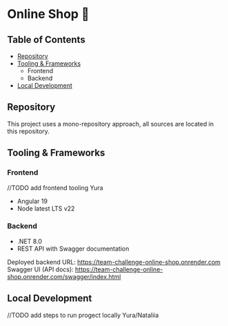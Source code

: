 # Online Shop 🛒

## Table of Contents

- [Repository](#repository)
- [Tooling & Frameworks](#tooling--frameworks)
  - Frontend
  - Backend
- [Local Development](#local-development)

## Repository

This project uses a mono-repository approach, all sources are located in this
repository.

## Tooling & Frameworks

### Frontend
//TODO add frontend tooling Yura
- Angular 19
- Node latest LTS v22

### Backend

- .NET 8.0
- REST API with Swagger documentation

Deployed backend URL: https://team-challenge-online-shop.onrender.com
Swagger UI (API docs): https://team-challenge-online-shop.onrender.com/swagger/index.html

## Local Development
//TODO add steps to run progect locally Yura/Nataliia
